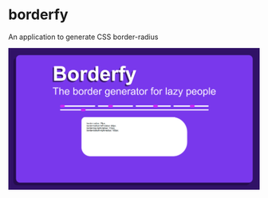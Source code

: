 # borderfy
An application to generate CSS border-radius

<img src="https://github.com/mochenski/borderfy/blob/main/image.png" align="center" />
